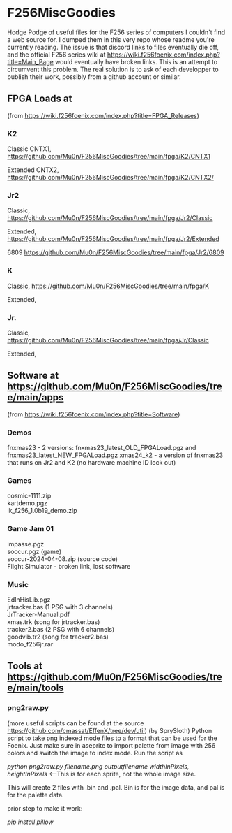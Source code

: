 # F256MiscGoodies
Hodge Podge of useful files for the F256 series of computers I couldn't find a web source for.
I dumped them in this very repo whose readme you're currently reading. The issue is that discord links to files eventually die off, and the official F256 series wiki at https://wiki.f256foenix.com/index.php?title=Main_Page would eventually have broken links. This is an attempt to circumvent this problem.
The real solution is to ask of each developper to publish their work, possibly from a github account or similar.

## FPGA Loads at 
(from https://wiki.f256foenix.com/index.php?title=FPGA_Releases)  

### K2
Classic CNTX1, https://github.com/Mu0n/F256MiscGoodies/tree/main/fpga/K2/CNTX1  

Extended CNTX2, https://github.com/Mu0n/F256MiscGoodies/tree/main/fpga/K2/CNTX2/

### Jr2

Classic, https://github.com/Mu0n/F256MiscGoodies/tree/main/fpga/Jr2/Classic  

Extended, https://github.com/Mu0n/F256MiscGoodies/tree/main/fpga/Jr2/Extended  

6809 https://github.com/Mu0n/F256MiscGoodies/tree/main/fpga/Jr2/6809

### K

Classic, https://github.com/Mu0n/F256MiscGoodies/tree/main/fpga/K  

Extended, 

### Jr.

Classic, https://github.com/Mu0n/F256MiscGoodies/tree/main/fpga/Jr/Classic  

Extended, 

## Software at https://github.com/Mu0n/F256MiscGoodies/tree/main/apps
(from https://wiki.f256foenix.com/index.php?title=Software)
### Demos
fnxmas23 - 2 versions: fnxmas23_latest_OLD_FPGALoad.pgz and fnxmas23_latest_NEW_FPGALoad.pgz
xmas24_k2 - a version of fnxmas23 that runs on Jr2 and K2 (no hardware machine ID lock out)
### Games
cosmic-1111.zip  
kartdemo.pgz  
lk_f256_1.0b19_demo.zip
### Game Jam 01
impasse.pgz  
soccur.pgz (game)  
soccur-2024-04-08.zip (source code)  
Flight Simulator - broken link, lost software
### Music
EdInHisLib.pgz  
jrtracker.bas (1 PSG with 3 channels)  
JrTracker-Manual.pdf  
xmas.trk (song for jrtracker.bas)  
tracker2.bas (2 PSG with 6 channels)  
goodvib.tr2 (song for tracker2.bas)  
modo_f256jr.rar

## Tools at https://github.com/Mu0n/F256MiscGoodies/tree/main/tools

### png2raw.py

(more useful scripts can be found at the source https://github.com/cmassat/EffenX/tree/dev/util)
(by SprySloth) Python script to take png indexed mode files to a format that can be used for the Foenix.  Just make sure in aseprite to import palette from  image with 256 colors and switch the image to index mode. Run the script as  

_python png2raw.py filename.png outputfilename widthInPixels, heightInPixels_  <--This is for each sprite, not the whole image size.   

This will create 2 files with .bin and .pal.  Bin is for the image data, and pal is for the palette data.

prior step to make it work:

_pip install pillow_

